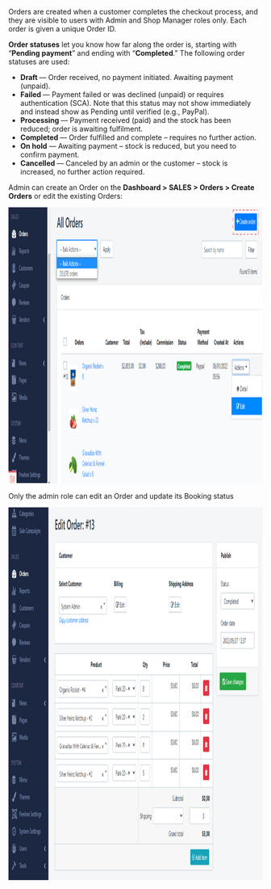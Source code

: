 <p>Orders are created when a customer completes the checkout process, and they are visible to users with Admin and Shop Manager roles only. Each order is given a unique&nbsp;Order ID.</p>
<p><strong>Order statuses</strong> let you know how far along the order is, starting with &ldquo;<strong>Pending payment</strong>&rdquo; and ending with &ldquo;<strong>Completed</strong>.&rdquo; The following order statuses are used:</p>
<ul>
<li><strong>Draft&nbsp;</strong>&mdash; Order received, no payment initiated. Awaiting payment (unpaid).</li>
<li><strong>Failed&nbsp;</strong>&mdash; Payment failed or was declined (unpaid) or requires authentication (SCA). Note that this status may not show immediately and instead show as&nbsp;Pending&nbsp;until verified (e.g., PayPal).</li>
<li><strong>Processing&nbsp;</strong>&mdash; Payment received (paid) and the stock has been reduced; order is awaiting fulfilment.&nbsp;</li>
<li><strong>Completed&nbsp;</strong>&mdash; Order fulfilled and complete &ndash; requires no further action.</li>
<li><strong>On hold</strong>&nbsp;&mdash; Awaiting payment &ndash; stock is reduced, but you need to confirm payment.</li>
<li><strong>Cancelled&nbsp;</strong>&mdash; Canceled by an admin or the customer &ndash; stock is increased, no further action required.&nbsp;&nbsp;</li>
</ul>
<p>Admin can create an Order on the <strong>Dashboard &gt; SALES &gt; Orders &gt; Create Orders</strong> or edit the existing Orders:</p>
<p><img src="/assets/images/sale-orders/0c41d5bef48534cb3e3a28a80e964843.png" alt="" width="1247" height="546" /></p>
<p>Only the admin role can edit an Order and update its Booking status</p>
<p><img src="/assets/images/sale-orders/77471119cd112214b22f6c15fe8268b5.png" alt="" width="1206" height="738" /></p>